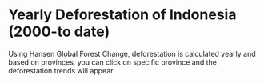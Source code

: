 # Yearly Deforestation of Indonesia (2000-to date)

Using Hansen Global Forest Change, deforestation is calculated yearly and based on provinces, you can click on specific province and the deforestation trends will appear
